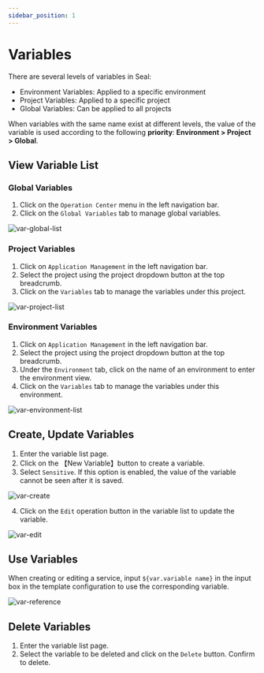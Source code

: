 ```yaml
---
sidebar_position: 1
---
```


# Variables

There are several levels of variables in Seal:

- Environment Variables: Applied to a specific environment
- Project Variables: Applied to a specific project
- Global Variables: Can be applied to all projects

When variables with the same name exist at different levels, the value of the variable is used according to the following **priority**: **Environment > Project > Global**.

## View Variable List

### Global Variables
1. Click on the `Operation Center` menu in the left navigation bar.
2. Click on the `Global Variables` tab to manage global variables.

![var-global-list](/img/v0.3.0/opration/variable/op-var-global-list.png)

### Project Variables

1. Click on `Application Management` in the left navigation bar.
2. Select the project using the project dropdown button at the top breadcrumb.
3. Click on the `Variables` tab to manage the variables under this project.

![var-project-list](/img/v0.3.0/opration/variable/op-var-proj-list.png)

### Environment Variables

1. Click on `Application Management` in the left navigation bar.
2. Select the project using the project dropdown button at the top breadcrumb.
3. Under the `Environment` tab, click on the name of an environment to enter the environment view.
4. Click on the `Variables` tab to manage the variables under this environment.

![var-environment-list](/img/v0.3.0/opration/variable/op-var-env-list.png)

## Create, Update Variables

1. Enter the variable list page.
2. Click on the 【New Variable】button to create a variable.
3. Select `Sensitive`. If this option is enabled, the value of the variable cannot be seen after it is saved.

![var-create](/img/v0.3.0/opration/variable/op-var-create.png)

4. Click on the `Edit` operation button in the variable list to update the variable.

![var-edit](/img/v0.3.0/opration/variable/op-var-edit.png)

## Use Variables

When creating or editing a service, input `${var.variable name}` in the input box in the template configuration to use the corresponding variable.

![var-reference](/img/v0.3.0/opration/variable/op-var-ref.png)

## Delete Variables

1. Enter the variable list page.
2. Select the variable to be deleted and click on the `Delete` button. Confirm to delete.